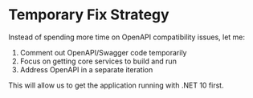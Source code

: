 # Temporary Fix Strategy

Instead of spending more time on OpenAPI compatibility issues, let me:

1. Comment out OpenAPI/Swagger code temporarily
2. Focus on getting core services to build and run
3. Address OpenAPI in a separate iteration

This will allow us to get the application running with .NET 10 first.
